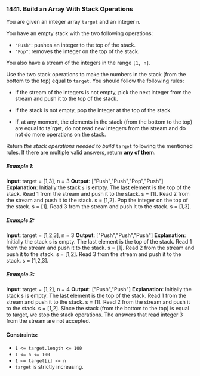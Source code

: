 ### 1441. Build an Array With Stack Operations

You are given an integer array `target` and an integer `n`.

You have an empty stack with the two following operations:

- `"Push"`: pushes an integer to the top of the stack.
- `"Pop"`: removes the integer on the top of the stack.

You also have a stream of the integers in the range `[1, n]`.

Use the two stack operations to make the numbers in the stack (from the bottom to the top) equal to `target`. You should follow the following rules:

- If the stream of the integers is not empty, pick the next integer from the stream and push it to the top of the stack.

- If the stack is not empty, pop the integer at the top of the stack.

- If, at any moment, the elements in the stack (from the bottom to the top) are equal to ta`rget, do not read new integers from the stream and do not do more operations on the stack.

Return _the stack operations needed to build_ `target` following the mentioned rules. If there are multiple valid answers, return **any of them**.

##### Example 1:

**Input**: target = [1,3], n = 3
**Output**: ["Push","Push","Pop","Push"]
**Explanation**: Initially the stack `s` is empty. The last element is the top of the stack.
Read 1 from the stream and push it to the stack. s = [1].
Read 2 from the stream and push it to the stack. s = [1,2].
Pop the integer on the top of the stack. s = [1].
Read 3 from the stream and push it to the stack. s = [1,3].

##### Example 2:

**Input**: target = [1,2,3], n = 3
**Output**: ["Push","Push","Push"]
**Explanation**: Initially the stack s is empty. The last element is the top of the stack.
Read 1 from the stream and push it to the stack. s = [1].
Read 2 from the stream and push it to the stack. s = [1,2].
Read 3 from the stream and push it to the stack. s = [1,2,3].

##### Example 3:

**Input**: target = [1,2], n = 4
**Output**: ["Push","Push"]
**Explanation**: Initially the stack s is empty. The last element is the top of the stack.
Read 1 from the stream and push it to the stack. s = [1].
Read 2 from the stream and push it to the stack. s = [1,2].
Since the stack (from the bottom to the top) is equal to target, we stop the stack operations.
The answers that read integer 3 from the stream are not accepted.

#### Constraints:

- `1 <= target.length <= 100`
- `1 <= n <= 100`
- `1 <= target[i] <= n`
- `target` is strictly increasing.
